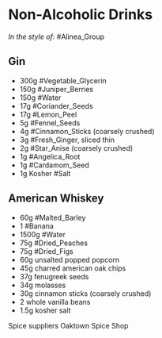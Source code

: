 # Non-Alcoholic Drinks
*In the style of:* #Alinea_Group

## Gin
- 300g #Vegetable_Glycerin
- 150g #Juniper_Berries
- 150g #Water
- 17g #Coriander_Seeds
- 17g #Lemon_Peel
- 5g #Fennel_Seeds
- 4g #Cinnamon_Sticks (coarsely crushed)
- 3g #Fresh_Ginger, sliced thin
- 2g #Star_Anise (coarsely crushed)
- 1g #Angelica_Root
- 1g #Cardamom_Seed
- 1g Kosher #Salt

## American Whiskey
- 60g #Malted_Barley
- 1 #Banana
- 1500g #Water
- 75g #Dried_Peaches
- 75g #Dried_Figs
- 60g unsalted popped popcorn
- 45g charred american oak chips
- 37g fenugreek seeds
- 34g molasses
- 30g cinnamon sticks (coarsely crushed)
- 2 whole vanilla beans
- 1.5g kosher salt

Spice suppliers
Oaktown Spice Shop